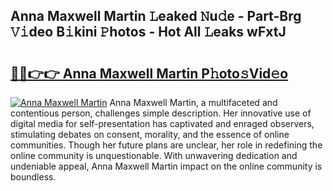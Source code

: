 ## Anna Maxwell Martin 𝙻eaked 𝙽u𝚍e - Part-Brg 𝚅𝚒deo B𝚒kini 𝙿hotos - Hot All 𝙻eaks wFxtJ

# <h2><a href="http://ld3kjpb.urlbe.top/?page=Anna+Maxwell+Martin">🔗🔗👉👉 Anna Maxwell Martin P𝚑oto𝚜Vid𝚎o</a></h2>

[![Anna Maxwell Martin](https://i.imgur.com/eBuTRDB.gif)](http://ld3kjpb.urlbe.top/?page=Anna+Maxwell+Martin)
Anna Maxwell Martin, a multifaceted and contentious person, challenges simple description. Her innovative use of digital media for self-presentation has captivated and enraged observers, stimulating debates on consent, morality, and the essence of online communities. Though her future plans are unclear, her role in redefining the online community is unquestionable. With unwavering dedication and undeniable appeal, Anna Maxwell Martin impact on the online community is boundless.
